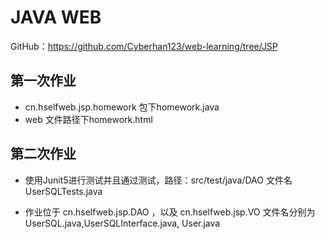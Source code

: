 #  JAVA WEB
 GitHub：https://github.com/Cyberhan123/web-learning/tree/JSP
##  第一次作业
- cn.hselfweb.jsp.homework 包下homework.java
- web 文件路径下homework.html

## 第二次作业
- 使用Junit5进行测试并且通过测试，路径：src/test/java/DAO
    文件名UserSQLTests.java

- 作业位于 cn.hselfweb.jsp.DAO
    ，以及 cn.hselfweb.jsp.VO
    文件名分别为UserSQL.java,UserSQLInterface.java,
    User.java

